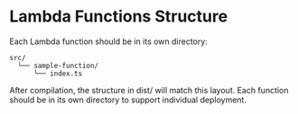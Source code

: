 # Lambda Functions Structure

Each Lambda function should be in its own directory:

```
src/
  └── sample-function/
      └── index.ts
```

After compilation, the structure in dist/ will match this layout.
Each function should be in its own directory to support individual deployment.
